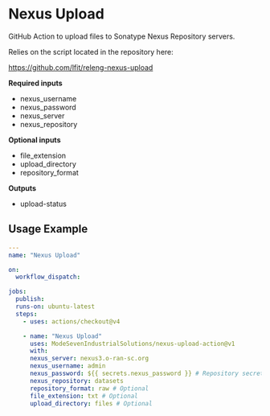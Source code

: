 # Nexus Upload

GitHub Action to upload files to Sonatype Nexus Repository servers.

Relies on the script located in the repository here:

<https://github.com/lfit/releng-nexus-upload>

**Required inputs**

- nexus_username
- nexus_password
- nexus_server
- nexus_repository

**Optional inputs**

- file_extension
- upload_directory
- repository_format

**Outputs**

- upload-status

## Usage Example

```yaml
---
name: "Nexus Upload"

on:
  workflow_dispatch:

jobs:
  publish:
  runs-on: ubuntu-latest
  steps:
    - uses: actions/checkout@v4

    - name: "Nexus Upload"
      uses: ModeSevenIndustrialSolutions/nexus-upload-action@v1
      with:
      nexus_server: nexus3.o-ran-sc.org
      nexus_username: admin
      nexus_password: ${{ secrets.nexus_password }} # Repository secret
      nexus_repository: datasets
      repository_format: raw # Optional
      file_extension: txt # Optional
      upload_directory: files # Optional
```

<!--
[comment]: # SPDX-License-Identifier: Apache-2.0
[comment]: # Copyright 2024 The Linux Foundation <matthew.watkins@linuxfoundation.org>
-->
